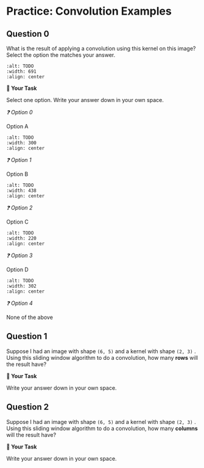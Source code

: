 # <i class="far fa-edit fa-fw"></i> Practice: Convolution Examples



## Question 0

What is the result of applying a convolution using this kernel on this image? Select the option the matches your answer.

```{image} https://static.us.edusercontent.com/files/jII4KqKDMJCkgdOK0Yw1Nzm6
:alt: TODO
:width: 691
:align: center
```



**📝 Your Task**

Select one option. Write your answer down in your own space.

*❓ Option 0*

Option A

```{image} https://static.us.edusercontent.com/files/S9lBY0nO3J5TCxjf1czjbnlz
:alt: TODO
:width: 300
:align: center
```



*❓ Option 1*

Option B

```{image} https://static.us.edusercontent.com/files/qTkVWuTKUiRmZw2VdIfBhhSx
:alt: TODO
:width: 438
:align: center
```



*❓ Option 2*

Option C

```{image} https://static.us.edusercontent.com/files/x8LQjRWir41tv3FSi8EImxKa
:alt: TODO
:width: 220
:align: center
```



*❓ Option 3*

Option D

```{image} https://static.us.edusercontent.com/files/4dXns0Zf1p6pzKz1nR3zPFuB
:alt: TODO
:width: 302
:align: center
```



*❓ Option 4*

None of the above



## Question 1

Suppose I had an image with shape `(6, 5)` and a kernel with shape `(2, 3)` . Using this sliding window algorithm to do a convolution, how many **rows** will the result have?



**📝 Your Task**

Write your answer down in your own space.

## Question 2

Suppose I had an image with shape `(6, 5)` and a kernel with shape `(2, 3)` . Using this sliding window algorithm to do a convolution, how many **columns** will the result have?



**📝 Your Task**

Write your answer down in your own space.


